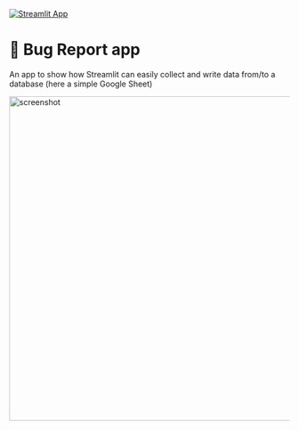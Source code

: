 [![Streamlit App](https://static.streamlit.io/badges/streamlit_badge_black_white.svg)](https://share.streamlit.io/azimshaikh95/picnic-app/picnic_app.py)

# 🐞 Bug Report app

An app to show how Streamlit can easily collect and write data from/to a database (here a simple Google Sheet)

<img width="583" alt="screenshot" src="https://user-images.githubusercontent.com/7164864/141757795-45576b0b-7322-4ef1-b2cc-32a8f108eb7f.png">
